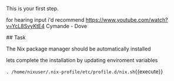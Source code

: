This is your first step.

for hearing input i'd recommend https://www.youtube.com/watch?v=YcL8SvyKtE4
Cymande - Dove


## Task

The Nix package manager should be automatically installed

lets complete the installation by updating enviroment variables

`. /home/nixuser/.nix-profile/etc/profile.d/nix.sh`{{execute}}

